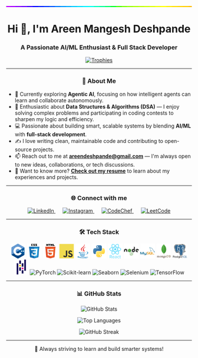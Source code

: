 
<img style="width:100%;height:3px;" src="https://github.com/NuroDev/NuroDev/blob/6f0d0a8cff5c44aea2d4f24d949f692ee54002de/bar.gif" />

<h1 align="center">Hi 👋, I'm Areen Mangesh Deshpande</h1>
<h3 align="center">A Passionate AI/ML Enthusiast & Full Stack Developer</h3>

<p align="center">
 
  <a href="https://github.com/ryo-ma/github-profile-trophy">
    <img src="https://github-profile-trophy.vercel.app/?username=areendeshpande&theme=radical&no-frame=true&column=5&margin-w=15&margin-h=15&rank=S,SS,SSS,A,AA,AAA,B,BB,BBB,C,CC,CCC" alt="Trophies" />
  </a>
</p>

---
<h3 align="center">🚀 About Me</h3>

- 🌱 Currently exploring **Agentic AI**, focusing on how intelligent agents can learn and collaborate autonomously.  
- 🧠 Enthusiastic about **Data Structures & Algorithms (DSA)** — I enjoy solving complex problems and participating in coding contests to sharpen my logic and efficiency.  
- 💻 Passionate about building smart, scalable systems by blending **AI/ML** with **full-stack development**.  
- ✍️ I love writing clean, maintainable code and contributing to open-source projects.  
- 📫 Reach out to me at **areendeshpande@gmail.com** — I'm always open to new ideas, collaborations, or tech discussions.  
- 📄 Want to know more? [**Check out my resume**](https://drive.google.com/file/d/1UGqnuIUyZiLe5s8-5gW-VeofNJq5ag8F/view?usp=drive_link) to learn about my experiences and projects.


---

<h3 align="center">🌐 Connect with me</h3>

<div align="center">
  <a href="https://www.linkedin.com/in/areen-deshpande-3b1107291/" target="blank">
    <img src="https://raw.githubusercontent.com/rahuldkjain/github-profile-readme-generator/master/src/images/icons/Social/linked-in-alt.svg" alt="LinkedIn" width="40" />
  </a>
  &nbsp;&nbsp;&nbsp;&nbsp;
  <a href="https://www.instagram.com/areen2503/" target="blank">
    <img src="https://raw.githubusercontent.com/rahuldkjain/github-profile-readme-generator/master/src/images/icons/Social/instagram.svg" alt="Instagram" width="40" />
  </a>
  &nbsp;&nbsp;&nbsp;&nbsp;
  <a href="https://www.codechef.com/users/mvaa2503" target="blank">
    <img src="https://cdn.jsdelivr.net/npm/simple-icons@3.1.0/icons/codechef.svg" alt="CodeChef" width="40" />
  </a>
  &nbsp;&nbsp;&nbsp;&nbsp;
  <a href="https://leetcode.com/u/Areen_2503/" target="blank">
    <img src="https://raw.githubusercontent.com/rahuldkjain/github-profile-readme-generator/master/src/images/icons/Social/leet-code.svg" alt="LeetCode" width="40" />
  </a>
</div>

---

<h3 align="center">🛠️ Tech Stack</h3>

<div align="center">
  <img src="https://raw.githubusercontent.com/devicons/devicon/master/icons/cplusplus/cplusplus-original.svg" width="40" alt="C++"/>
  <img src="https://raw.githubusercontent.com/devicons/devicon/master/icons/css3/css3-original-wordmark.svg" width="40" alt="CSS3"/>
  <img src="https://raw.githubusercontent.com/devicons/devicon/master/icons/html5/html5-original-wordmark.svg" width="40" alt="HTML5"/>
  <img src="https://raw.githubusercontent.com/devicons/devicon/master/icons/javascript/javascript-original.svg" width="40" alt="JavaScript"/>
  <img src="https://raw.githubusercontent.com/devicons/devicon/master/icons/java/java-original.svg" width="40" alt="Java"/>
  <img src="https://raw.githubusercontent.com/devicons/devicon/master/icons/python/python-original.svg" width="40" alt="Python"/>
  <img src="https://raw.githubusercontent.com/devicons/devicon/master/icons/react/react-original-wordmark.svg" width="40" alt="ReactJS"/>
  <img src="https://raw.githubusercontent.com/devicons/devicon/master/icons/nodejs/nodejs-original-wordmark.svg" width="40" alt="NodeJS"/>
  <img src="https://raw.githubusercontent.com/devicons/devicon/master/icons/mysql/mysql-original-wordmark.svg" width="40" alt="MySQL"/>
  <img src="https://raw.githubusercontent.com/devicons/devicon/master/icons/mongodb/mongodb-original-wordmark.svg" width="40" alt="MongoDB"/>
  <img src="https://raw.githubusercontent.com/devicons/devicon/master/icons/postgresql/postgresql-original-wordmark.svg" width="40" alt="PostgreSQL"/>
  <img src="https://raw.githubusercontent.com/devicons/devicon/master/icons/pandas/pandas-original.svg" width="40" alt="Pandas"/>
  <img src="https://www.vectorlogo.zone/logos/pytorch/pytorch-icon.svg" width="40" alt="PyTorch"/>
  <img src="https://upload.wikimedia.org/wikipedia/commons/0/05/Scikit_learn_logo_small.svg" width="40" alt="Scikit-learn"/>
  <img src="https://seaborn.pydata.org/_images/logo-mark-lightbg.svg" width="40" alt="Seaborn"/>
  <img src="https://raw.githubusercontent.com/detain/svg-logos/780f25886640cef088af994181646db2f6b1a3f8/svg/selenium-logo.svg" width="40" alt="Selenium"/>
  <img src="https://www.vectorlogo.zone/logos/tensorflow/tensorflow-icon.svg" width="40" alt="TensorFlow"/>
</div>

---

<h3 align="center">📊 GitHub Stats</h3>

<p align="center">
  <img src="https://github-readme-stats.vercel.app/api?username=areendeshpande&show_icons=true&theme=radical" alt="GitHub Stats"/>
</p>

<p align="center">
  <img src="https://github-readme-stats.vercel.app/api/top-langs/?username=areendeshpande&layout=compact&theme=radical" alt="Top Languages"/>
</p>

<p align="center">
  <img src="https://github-readme-streak-stats.herokuapp.com/?user=areendeshpande&theme=radical" alt="GitHub Streak"/>
</p>

---

<p align="center">🚀 Always striving to learn and build smarter systems!</p>
